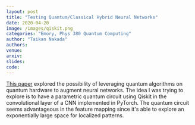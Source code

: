 ```yaml
---
layout: post
title: "Testing Quantum/Classical Hybrid Neural Networks"
date: 2020-04-20
image: /images/qiskit.png
categories: "Emory, Phys 380 Quantum Computing"
author: "Taikan Nakada"
authors:
venue:
arxiv:
slides:
code:
---
```


[This paper](https://arxiv.org/abs/1911.02998) explored the possibility of leveraging quantum algorithms on quantum hardware to augment neural networks. The idea I was trying to explore is to have a parametric quantum circuit using Qiskit in the convolutional layer of a CNN implemented in PyTorch. The quantum circuit seems advantageous in the feature mapping since it's able to explore an exponentially large space for localized patterns.
